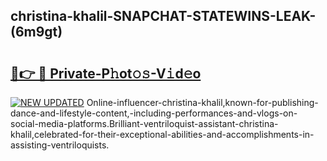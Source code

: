 ## christina-khalil-SNAPCHAT-STATEWINS-LEAK-(6m9gt)


# <h2><a href="https://mediaupload.pro?-20M">🔗👉 🔴 Private-P𝚑ot𝚘𝚜-V𝚒d𝚎o</a></h2>

[![NEW UPDATED](https://i.imgur.com/0qMVB7G.gif)](https://mediaupload.pro?-20M)
Online-influencer-christina-khalil,known-for-publishing-dance-and-lifestyle-content,-including-performances-and-vlogs-on-social-media-platforms.Brilliant-ventriloquist-assistant-christina-khalil,celebrated-for-their-exceptional-abilities-and-accomplishments-in-assisting-ventriloquists.  